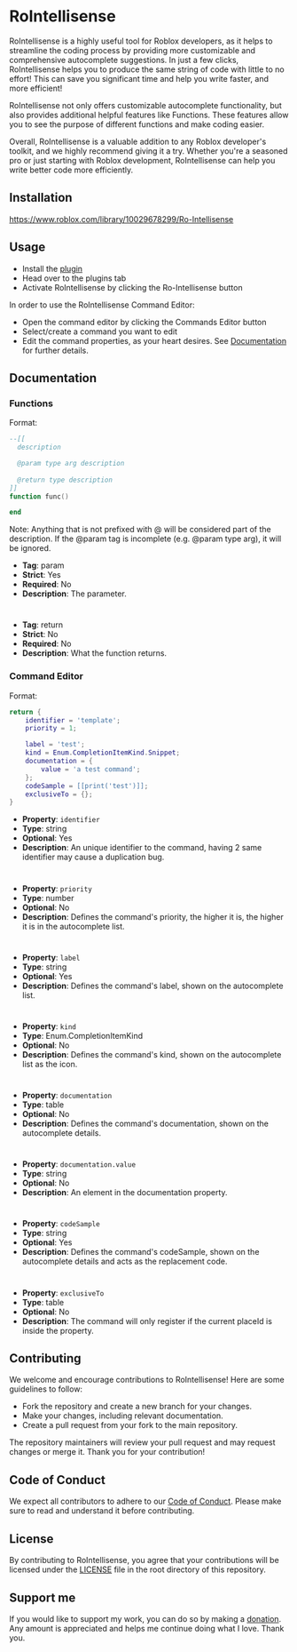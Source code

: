 # RoIntellisense

RoIntellisense is a highly useful tool for Roblox developers, as it helps to streamline the coding process by providing more customizable and comprehensive autocomplete suggestions. In just a few clicks, RoIntellisense helps you to produce the same string of code with little to no effort! This can save you significant time and help you write faster, and more efficient!

RoIntellisense not only offers customizable autocomplete functionality, but also provides additional helpful features like Functions. These features allow you to see the purpose of different functions and make coding easier.

Overall, RoIntellisense is a valuable addition to any Roblox developer's toolkit, and we highly recommend giving it a try. Whether you're a seasoned pro or just starting with Roblox development, RoIntellisense can help you write better code more efficiently.

## Installation

https://www.roblox.com/library/10029678299/Ro-Intellisense

## Usage

- Install the [plugin](#Installation)
- Head over to the plugins tab
- Activate RoIntellisense by clicking the Ro-Intellisense button

In order to use the RoIntellisense Command Editor:
- Open the command editor by clicking the Commands Editor button
- Select/create a command you want to edit
- Edit the command properties, as your heart desires. See [Documentation](#Documentation) for further details.

## Documentation

### Functions

Format:
```lua
--[[
  description

  @param type arg description
  
  @return type description
]]
function func()

end
```

Note: Anything that is not prefixed with @ will be considered part of the description. If the @param tag is incomplete (e.g. @param type arg), it will be ignored.

- __Tag__: param
- __Strict__: Yes
- __Required__: No
- __Description__: The parameter.

#

- __Tag__: return
- __Strict__: No
- __Required__: No
- __Description__: What the function returns.

### Command Editor

Format:
```lua
return {
	identifier = 'template';
	priority = 1;

	label = 'test';
	kind = Enum.CompletionItemKind.Snippet;
	documentation = {
		value = 'a test command';					
	};
	codeSample = [[print('test')]];
	exclusiveTo = {};
}
```

- __Property__: `identifier`
- __Type__: string
- __Optional__: Yes
- __Description__: An unique identifier to the command, having 2 same identifier may cause a duplication bug.

#

- __Property__: `priority`
- __Type__: number
- __Optional__: No
- __Description__: Defines the command's priority, the higher it is, the higher it is in the autocomplete list.

#

- __Property__: `label`
- __Type__: string
- __Optional__: Yes
- __Description__: Defines the command's label, shown on the autocomplete list.

#

- __Property__: `kind`
- __Type__: Enum.CompletionItemKind
- __Optional__: No
- __Description__: Defines the command's kind, shown on the autocomplete list as the icon.

#

- __Property__: `documentation`
- __Type__: table
- __Optional__: No
- __Description__: Defines the command's documentation, shown on the autocomplete details.

#

- __Property__: `documentation.value`
- __Type__: string
- __Optional__: No
- __Description__: An element in the documentation property.

#

- __Property__: `codeSample`
- __Type__: string
- __Optional__: Yes
- __Description__: Defines the command's codeSample, shown on the autocomplete details and acts as the replacement code.

#

- __Property__: `exclusiveTo`
- __Type__: table
- __Optional__: No
- __Description__: The command will only register if the current placeId is inside the property.

## Contributing
We welcome and encourage contributions to RoIntellisense! Here are some guidelines to follow:

- Fork the repository and create a new branch for your changes.
- Make your changes, including relevant documentation.
- Create a pull request from your fork to the main repository.

The repository maintainers will review your pull request and may request changes or merge it.
Thank you for your contribution!

## Code of Conduct
We expect all contributors to adhere to our [Code of Conduct](CODE-OF-CONDUCT.md). Please make sure to read and understand it before contributing.

## License
By contributing to RoIntellisense, you agree that your contributions will be licensed under the [LICENSE](LICENSE) file in the root directory of this repository.

## Support me
If you would like to support my work, you can do so by making a [donation](https://www.roblox.com/games/10031431160/Artzified-Plugin-Donation-Center). Any amount is appreciated and helps me continue doing what I love. Thank you.
